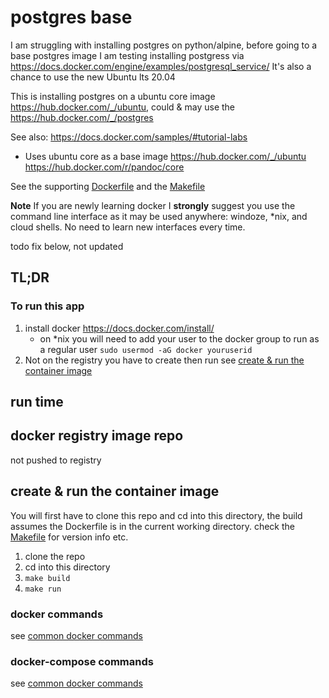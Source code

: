 #  postgres base

I am struggling with installing postgres on python/alpine, before going to a base postgres image I am testing installing postgress via  https://docs.docker.com/engine/examples/postgresql_service/
It's also a chance to use the new Ubuntu lts 20.04

This is installing postgres on a ubuntu core image https://hub.docker.com/_/ubuntu, could & may  use the https://hub.docker.com/_/postgres

See also: https://docs.docker.com/samples/#tutorial-labs

* Uses ubuntu core as a base image https://hub.docker.com/_/ubuntu
https://hub.docker.com/r/pandoc/core 

See the supporting [Dockerfile](Dockerfile) and the  [Makefile](Makefile)

**__Note__** If you are newly learning docker I __strongly__ suggest you use the command line interface as it may be used anywhere: windoze, *nix, and cloud shells.  No need to learn new interfaces every time.

todo fix below, not updated


## TL;DR
### To run this app
1. install docker https://docs.docker.com/install/ 
    * on *nix you will need to add your user to the docker group to run as a regular user `sudo usermod -aG docker youruserid`
2. Not on the registry you have to create then run see [create & run the container image](#create-&-run-the-container-image)

## run time
## docker registry image repo
not pushed to registry
## create & run the container image
You will first have to clone this repo and cd into this directory, the build assumes the Dockerfile is in the current working directory. check the [Makefile](Makefile) for version info etc.
1. clone the repo
2. cd into this directory
1. `make build`
2. `make run`
### docker commands
see  [common docker commands](../../docker-usage-overview/DOCKERCMDS.md) 
### docker-compose commands
see  [common docker commands](../../docker-usage-overview/DOCKERCOMPOSECMDS.md)


